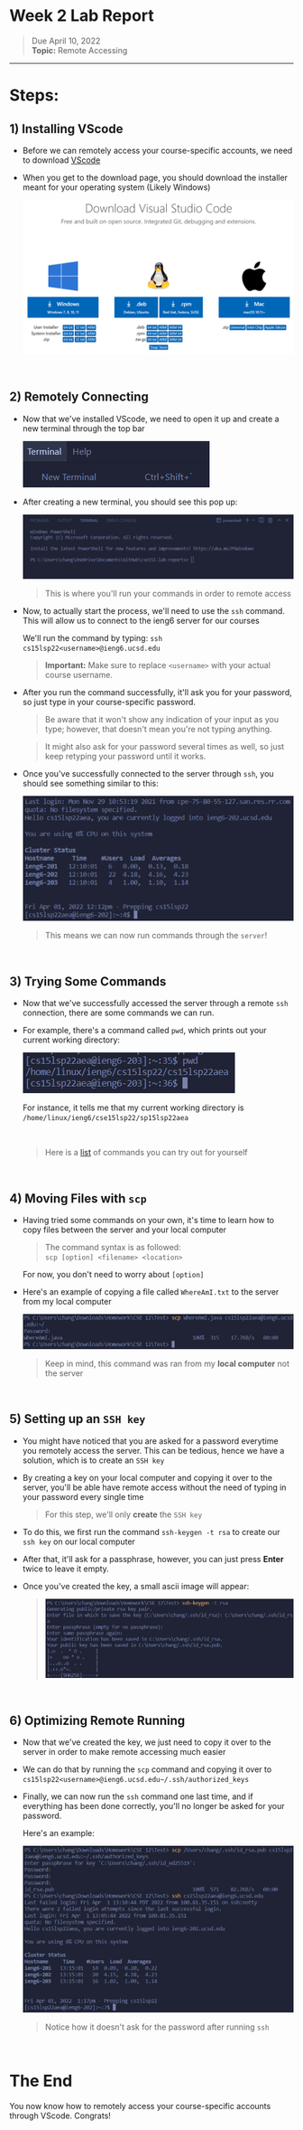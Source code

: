 # Week 2 Lab Report

> Due April 10, 2022 <br>
**Topic:** Remote Accessing

---
# **Steps:**

## **1)** Installing VScode

* Before we can remotely access your course-specific accounts, we need to download [VScode](Images/https://code.visualstudio.com/download)
* When you get to the download page, you should download the installer meant for your operating system (Likely Windows)

    ![Image](Images/downloadVSC.png)


&nbsp;
## **2)** Remotely Connecting

* Now that we've installed VScode, we need to open it up and create a new terminal through the top bar

    ![Image](Images/newTerminal.png)

* After creating a new terminal, you should see this pop up:

    ![Image](Images/terminal.png) 
    > This is where you'll run your commands in order to remote access

* Now, to actually start the process, we'll need to use the `ssh` command.
    This will allow us to connect to the ieng6 server for our courses
    
    We'll run the command by typing:
    `ssh cs15lsp22<username>@ieng6.ucsd.edu`
    
    > **Important:** Make sure to replace `<username>` with your actual course username.

* After you run the command successfully, it'll ask you for your password, so just type in your course-specific password.
    
    > Be aware that it won't show any indication of your input as you type; however, that doesn't mean you're not typing anything.

    > It might also ask for your password several times as well, so just keep retyping your password until it works.

* Once you've successfully connected to the server through `ssh`, you should see something similar to this:

    ![Image](Images/sshConnection.png) 
    > This means we can now run commands through the `server`!


&nbsp;
## **3)** Trying Some Commands

* Now that we've successfully accessed the server through a remote `ssh` connection, there are some commands we can run.

* For example, there's a command called `pwd`, which prints out your current working directory:

    ![Image](Images/pwdCommand.png)

    For instance, it tells me that my current working directory is `/home/linux/ieng6/cse15lsp22/sp15lsp22aea`
    
    <br>

    > Here is a [list](Images/http://mally.stanford.edu/~sr/computing/basic-unix.html) of commands you can try out for yourself


&nbsp;
## **4)** Moving Files with `scp`

* Having tried some commands on your own, it's time to learn how to copy files between the server and your local computer

    > The command syntax is as followed: <br> `scp [option] <filename> <location>`

    For now, you don't need to worry about `[option]`

* Here's an example of copying a file called `WhereAmI.txt` to the server from my local computer 

    ![Image](Images/scpCommand.png)

    > Keep in mind, this command was ran from my **local computer** not the server




&nbsp;
## **5)** Setting up an `SSH key`

* You might have noticed that you are asked for a password everytime you remotely access the server. This can be tedious, hence we have a solution, which is to create an `SSH key`
* By creating a key on your local computer and copying it over to the server, you'll be able have remote access without the need of typing in your password every single time

    > For this step, we'll only **create** the `SSH key`

* To do this, we first run the command `ssh-keygen -t rsa` to create our `ssh key` on our local computer

* After that, it'll ask for a passphrase, however, you can just press **Enter** twice to leave it empty.

* Once you've created the key, a small ascii image will appear:

    >![Image](Images/sshKeyGenP1.png)

&nbsp;
## **6)** Optimizing Remote Running

* Now that we've created the key, we just need to copy it over to the server in order to make remote accessing much easier 

* We can do that by running the `scp` command and copying it over to `cs15lsp22<username>@ieng6.ucsd.edu~/.ssh/authorized_keys`

* Finally, we can now run the `ssh` command one last time, and if everything has been done correctly, you'll no longer be asked for your password.

    Here's an example:

    ![Image](Images/sshKeyGenP2.png)

    > Notice how it doesn't ask for the password after running `ssh`

&nbsp;
# The End
You now know how to remotely access your course-specific accounts through VScode. Congrats!

